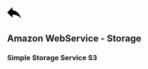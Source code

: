 [ ![back](./img/back.png) ](../README.md)

## Amazon WebService - Storage




### Simple Storage Service S3